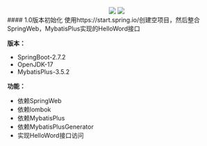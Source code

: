 <div align="center">
    <a href="https://moyifeng.blog.csdn.net/"> <img src="https://badgen.net/badge/MYF/莫逸风BLOG/4ab8a1?icon=rss"></a>
    <a href="https://github.com/1046895947"> <img src="https://badgen.net/badge/MYF/莫逸风GitHub/4ab8a1?icon=github"></a>
</div>
#### 1.0版本初始化
使用https://start.spring.io/创建空项目，然后整合SpringWeb，MybatisPlus实现的HelloWord接口

**版本：**
- SpringBoot-2.7.2
- OpenJDK-17
- MybatisPlus-3.5.2

**功能：**

- 依赖SpringWeb
- 依赖lombok
- 依赖MybatisPlus
- 依赖MybatisPlusGenerator
- 实现HelloWord接口访问
